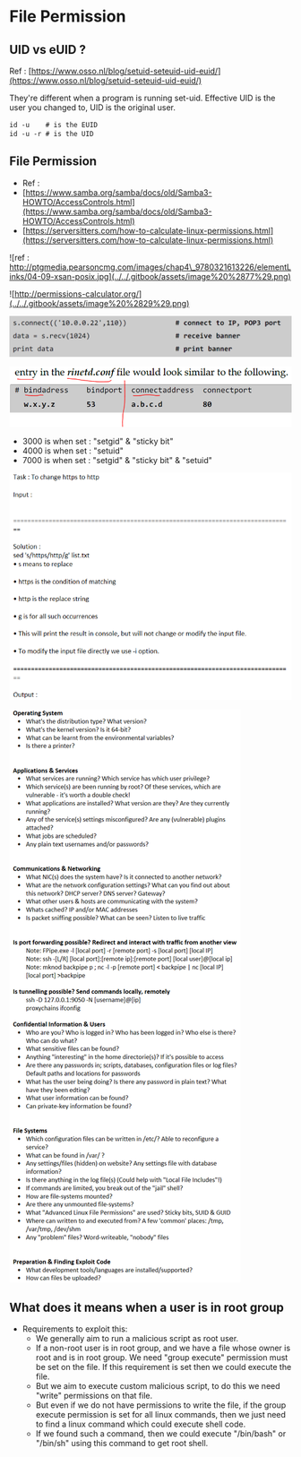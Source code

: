 # File Permission

## UID vs eUID ?

Ref : [https://www.osso.nl/blog/setuid-seteuid-uid-euid/](https://www.osso.nl/blog/setuid-seteuid-uid-euid/)

They're different when a program is running set-uid. Effective UID is the user you changed to, UID is the original user.

```text
id -u    # is the EUID
id -u -r # is the UID
```

## File Permission

* Ref :
*  [https://www.samba.org/samba/docs/old/Samba3-HOWTO/AccessControls.html](https://www.samba.org/samba/docs/old/Samba3-HOWTO/AccessControls.html)
* [https://serversitters.com/how-to-calculate-linux-permissions.html](https://serversitters.com/how-to-calculate-linux-permissions.html)



![ref : http://ptgmedia.pearsoncmg.com/images/chap4\_9780321613226/elementLinks/04-09-xsan-posix.jpg](../../.gitbook/assets/image%20%2877%29.png)

![http://permissions-calculator.org/](../../.gitbook/assets/image%20%2829%29.png)

![1000](../../.gitbook/assets/image%20%2860%29.png)

![2000](../../.gitbook/assets/image%20%2890%29.png)

* 3000 is when set : "setgid" & "sticky bit"
* 4000 is when set : "setuid"
* 7000 is when set : "setgid" & "sticky bit" & "setuid"

![](../../.gitbook/assets/image%20%2881%29.png)

![](../../.gitbook/assets/image%20%2859%29.png)

## What does it means when a user is in root group

* Requirements to exploit this:
  * We generally aim to run a malicious script as root user.
  * If a non-root user is in root group, and we have a file whose owner is root and is in root group. We need "group execute" permission must be set on the file. If this requirement is set then we could execute the file.
  * But we aim to execute custom malicious script, to do this we need "write" permissions on that file.
  * But even if we do not have permissions to write the file, if the group execute permission is set for all linux commands, then we just need to find a linux command which could execute shell code.
  * If we found such a command, then we could execute "/bin/bash" or "/bin/sh" using this command to get root shell. 

